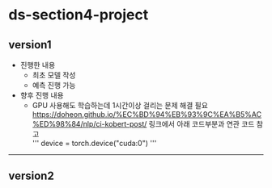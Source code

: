 # ds-section4-project
## version1
- 진행한 내용 
  - 최초 모델 작성
  - 예측 진행 가능
- 향후 진행 내용
  - GPU 사용해도 학습하는데 1시간이상 걸리는 문제 해결 필요
    https://doheon.github.io/%EC%BD%94%EB%93%9C%EA%B5%AC%ED%98%84/nlp/ci-kobert-post/ 링크에서 아래 코드부분과 연관 코드 참고 <br>
    '''
    device = torch.device("cuda:0")
    '''
------------
## version2
